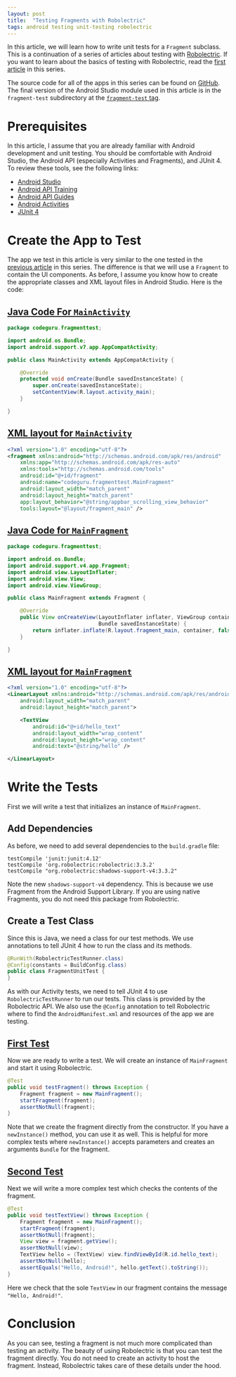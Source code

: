 ```yaml
---
layout: post
title:  "Testing Fragments with Robolectric"
tags: android testing unit-testing robolectric
---
```


In this article, we will learn how to write unit tests for a `Fragment` subclass. This is a continuation of a series of articles about testing with [Robolectric][1]. If you want to learn about the basics of testing with Robolectric, read the [first article][9] in this series.

The source code for all of the apps in this series can be found on [GitHub][2]. The final version of the Android Studio module used in this article is in the `fragment-test` subdirectory at the [`fragment-test` tag][3].

Prerequisites
==

In this article, I assume that you are already familiar with Android development and unit testing. You should be comfortable with Android Studio, the Android API (especially Activities and Fragments), and JUnit 4. To review these tools, see the following links:

* [Android Studio][4]
* [Android API Training][5]
* [Android API Guides][6]
* [Android Activities][7]
* [JUnit 4][8]

Create the App to Test
==

The app we test in this article is very similar to the one tested in the [previous article][9] in this series. The difference is that we will use a `Fragment` to contain the UI components. As before, I assume you know how to create the appropriate classes and XML layout files in Android Studio. Here is the code:

[Java Code For `MainActivity`][10]
--

```java
package codeguru.fragmenttest;

import android.os.Bundle;
import android.support.v7.app.AppCompatActivity;

public class MainActivity extends AppCompatActivity {

    @Override
    protected void onCreate(Bundle savedInstanceState) {
        super.onCreate(savedInstanceState);
        setContentView(R.layout.activity_main);
    }

}
```

[XML layout for `MainActivity`][11]
--

```xml
<?xml version="1.0" encoding="utf-8"?>
<fragment xmlns:android="http://schemas.android.com/apk/res/android"
    xmlns:app="http://schemas.android.com/apk/res-auto"
    xmlns:tools="http://schemas.android.com/tools"
    android:id="@+id/fragment"
    android:name="codeguru.fragmenttest.MainFragment"
    android:layout_width="match_parent"
    android:layout_height="match_parent"
    app:layout_behavior="@string/appbar_scrolling_view_behavior"
    tools:layout="@layout/fragment_main" />
```

[Java Code for `MainFragment`][12]
--

```java
package codeguru.fragmenttest;

import android.os.Bundle;
import android.support.v4.app.Fragment;
import android.view.LayoutInflater;
import android.view.View;
import android.view.ViewGroup;

public class MainFragment extends Fragment {

    @Override
    public View onCreateView(LayoutInflater inflater, ViewGroup container,
                             Bundle savedInstanceState) {
        return inflater.inflate(R.layout.fragment_main, container, false);
    }

}
```

[XML layout for `MainFragment`][13]
--

```xml
<?xml version="1.0" encoding="utf-8"?>
<LinearLayout xmlns:android="http://schemas.android.com/apk/res/android"
    android:layout_width="match_parent"
    android:layout_height="match_parent">

    <TextView
        android:id="@+id/hello_text"
        android:layout_width="wrap_content"
        android:layout_height="wrap_content"
        android:text="@string/hello" />

</LinearLayout>
```

Write the Tests
==

First we will write a test that initializes an instance of `MainFragment`.

Add Dependencies
--

As before, we need to add several dependencies to the `build.gradle` file:

    testCompile 'junit:junit:4.12'
    testCompile 'org.robolectric:robolectric:3.3.2'
    testCompile "org.robolectric:shadows-support-v4:3.3.2"

Note the new `shadows-support-v4` dependency. This is because we use Fragment from the Android Support Library. If you are using native Fragments, you do not need this package from Robolectric.

Create a Test Class
--

Since this is Java, we need a class for our test methods. We use annotations to tell JUnit 4 how to run the class and its methods.

```java
@RunWith(RobolectricTestRunner.class)
@Config(constants = BuildConfig.class)
public class FragmentUnitTest {
}
```

As with our Activity tests, we need to tell JUnit 4 to use `RobolectricTestRunner` to run our tests. This class is provided by the Robolectric API. We also use the `@Config` annotation to tell Robolectric where to find the `AndroidManifest.xml` and resources of the app we are testing.

[First Test][15]
--

Now we are ready to write a test. We will create an instance of `MainFragment` and start it using Robolectric.

```java
@Test
public void testFragment() throws Exception {
    Fragment fragment = new MainFragment();
    startFragment(fragment);
    assertNotNull(fragment);
}
```

Note that we create the fragment directly from the constructor. If you have a `newInstance()` method, you can use it as well. This is helpful for more complex tests where `newInstance()` accepts parameters and creates an arguments `Bundle` for the fragment.

[Second Test][16]
--

Next we will write a more complex test which checks the contents of the fragment.

```java
@Test
public void testTextView() throws Exception {
    Fragment fragment = new MainFragment();
    startFragment(fragment);
    assertNotNull(fragment);
    View view = fragment.getView();
    assertNotNull(view);
    TextView hello = (TextView) view.findViewById(R.id.hello_text);
    assertNotNull(hello);
    assertEquals("Hello, Android!", hello.getText().toString());
}
```

Here we check that the sole `TextView` in our fragment contains the message `"Hello, Android!"`.

Conclusion
==

As you can see, testing a fragment is not much more complicated than testing an activity. The beauty of using Robolectric is that you can test the fragment directly. You do not need to create an activity to host the fragment. Instead, Robolectric takes care of these details under the hood.

[1]:http://robolectric.org/
[2]:https://github.com/codeguru42/robolectric-examples
[3]:https://github.com/codeguru42/robolectric-examples/tree/fragment-test
[4]:https://developer.android.com/studio/index.html
[5]:https://developer.android.com/training/index.html
[6]:https://developer.android.com/guide/index.html
[7]:https://developer.android.com/guide/components/activities.html
[8]:http://junit.org/junit4/
[9]:http://androidapprentice.com/2017/05/30/introduction-to-robolectric.html
[10]:https://github.com/codeguru42/robolectric-examples/blob/fragment-test/fragment-test/src/main/java/codeguru/fragmenttest/MainActivity.java
[11]:https://github.com/codeguru42/robolectric-examples/blob/fragment-test/fragment-test/src/main/res/layout/activity_main.xml
[12]:https://github.com/codeguru42/robolectric-examples/blob/fragment-test/fragment-test/src/main/java/codeguru/fragmenttest/MainFragment.java
[13]:https://github.com/codeguru42/robolectric-examples/blob/fragment-test/fragment-test/src/main/res/layout/fragment_main.xml
[14]:https://github.com/codeguru42/robolectric-examples/blob/fragment-test/fragment-test/build.gradle#L33-L35
[15]:https://github.com/codeguru42/robolectric-examples/blob/fragment-test/fragment-test/src/test/java/codeguru/fragmenttest/FragmentUnitTest.java#L19-L24
[16]:https://github.com/codeguru42/robolectric-examples/blob/fragment-test/fragment-test/src/test/java/codeguru/fragmenttest/FragmentUnitTest.java#L26-L36

